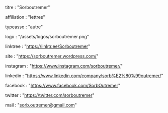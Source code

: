 titre : "Sorboutremer"

affiliation : "lettres"

typeasso : "autre"

logo : "/assets/logos/sorboutremer.png"

linktree : "https://linktr.ee/Sorboutremer"

site : "https://sorboutremer.wordpress.com/"

instagram : "https://www.instagram.com/sorboutremer/"

linkedin : "https://www.linkedin.com/company/sorb%E2%80%99outremer/"

facebook : "https://www.facebook.com/SorbOutremer"

twitter : "https://twitter.com/sorboutremer"

mail : "sorb.outremer@gmail.com"